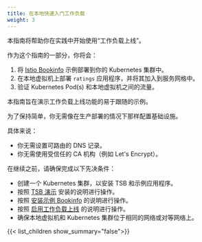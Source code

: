 ```yaml
---
title: 在本地快速入门工作负载
weight: 3
---
```


本指南将帮助你在实践中开始使用“工作负载上线”。

作为这个指南的一部分，你将会：
1. 将 [Istio Bookinfo](https://istio.io/latest/docs/examples/bookinfo/) 示例部署到你的 Kubernetes 集群中。
1. 在本地虚拟机上部署 `ratings` 应用程序，并将其加入到服务网格中。
1. 验证 Kubernetes Pod(s) 和本地虚拟机之间的流量。

本指南旨在演示工作负载上线功能的易于跟随的示例。

为了保持简单，你无需像在生产部署的情况下那样配置基础设施。

具体来说：
* 你无需设置可路由的 DNS 记录。
* 你无需使用受信任的 CA 机构（例如 Let's Encrypt）。

在继续之前，请确保完成以下先决条件：
* 创建一个 Kubernetes 集群，以安装 TSB 和示例应用程序。
* 按照 [TSB 演示](../../../../../setup/self-managed/demo-installation) 安装的说明进行操作。
* 按照 [安装示例 Bookinfo](../../aws-ec2/bookinfo) 的说明进行操作。
* 按照 [启用工作负载上线](../../aws-ec2/enable-workload-onboarding) 的说明进行操作。
* 确保本地虚拟机和 Kubernetes 集群位于相同的网络或对等网络上。

{{< list_children show_summary="false">}}